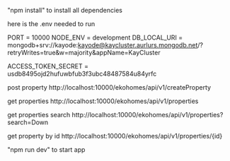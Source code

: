 "npm install" to install all dependencies


here is the .env needed to run 

PORT = 10000
NODE_ENV  = development
DB_LOCAL_URI = mongodb+srv://kayode:kayode@kaycluster.aurlurs.mongodb.net/?retryWrites=true&w=majority&appName=KayCluster


ACCESS_TOKEN_SECRET = usdb8495ojd2hufuwbfub3f3ubc48487584u84yrfc

post property
http://localhost:10000/ekohomes/api/v1/createProperty

get properties
http://localhost:10000/ekohomes/api/v1/properties

get properties search
http://localhost:10000/ekohomes/api/v1/properties?search=Down

get property by id
http://localhost:10000/ekohomes/api/v1/properties/{id}

"npm run dev" to start app
